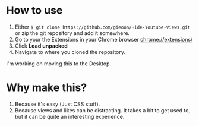 # How to use

1. Either `$ git clone https://github.com/gieoon/Hide-Youtube-Views.git` or zip the git repository and add it somewhere.
2. Go to your the Extensions in your Chrome browser [chrome://extensions/](chrome://extensions/)
3. Click __Load unpacked__
4. Navigate to where you cloned the repository.

I'm working on moving this to the Desktop.

# Why make this?
 
1. Because it's easy (Just CSS stuff).
2. Because views and likes can be distracting. It takes a bit to get used to, but it can be quite an interesting experience.
